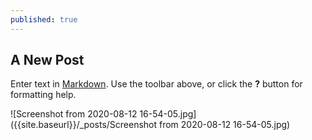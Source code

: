 ```yaml
---
published: true
---
```

## A New Post

Enter text in [Markdown](http://daringfireball.net/projects/markdown/). Use the toolbar above, or click the **?** button for formatting help.

![Screenshot from 2020-08-12 16-54-05.jpg]({{site.baseurl}}/_posts/Screenshot from 2020-08-12 16-54-05.jpg)


